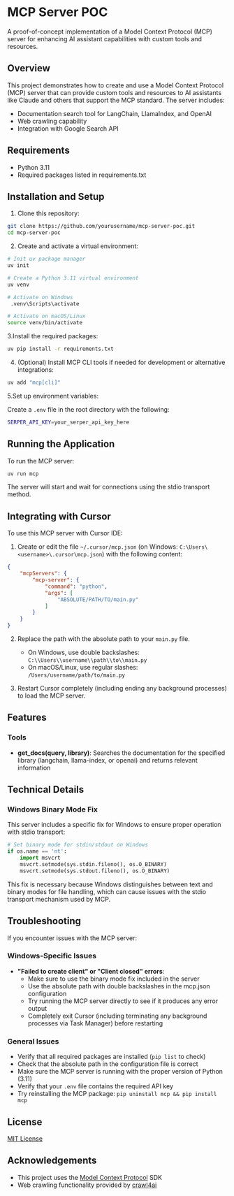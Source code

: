 # MCP Server POC

A proof-of-concept implementation of a Model Context Protocol (MCP) server for enhancing AI assistant capabilities with custom tools and resources.

## Overview

This project demonstrates how to create and use a Model Context Protocol (MCP) server that can provide custom tools and resources to AI assistants like Claude and others that support the MCP standard. The server includes:

- Documentation search tool for LangChain, LlamaIndex, and OpenAI
- Web crawling capability
- Integration with Google Search API

## Requirements

- Python 3.11
- Required packages listed in requirements.txt

## Installation and Setup

1. Clone this repository:

```bash
git clone https://github.com/yourusername/mcp-server-poc.git
cd mcp-server-poc
```

2. Create and activate a virtual environment:

```bash
# Init uv package manager 
uv init

# Create a Python 3.11 virtual environment
uv venv

# Activate on Windows
 .venv\Scripts\activate

# Activate on macOS/Linux
source venv/bin/activate
```

3.Install the required packages:

```bash
uv pip install -r requirements.txt
```

4. (Optional) Install MCP CLI tools if needed for development or alternative integrations:

```bash
uv add "mcp[cli]"
```

5.Set up environment variables:

   Create a `.env` file in the root directory with the following:

```bash
SERPER_API_KEY=your_serper_api_key_here
```

## Running the Application

To run the MCP server:

```bash
uv run mcp 
```

The server will start and wait for connections using the stdio transport method.

## Integrating with Cursor

To use this MCP server with Cursor IDE:

1. Create or edit the file `~/.cursor/mcp.json` (on Windows: `C:\Users\<username>\.cursor\mcp.json`) with the following content:

```json
{
    "mcpServers": {
        "mcp-server": {
            "command": "python", 
            "args": [
                "ABSOLUTE/PATH/TO/main.py"
            ]
        }
    }
}
```

2. Replace the path with the absolute path to your `main.py` file.
   - On Windows, use double backslashes: `C:\\Users\\username\\path\\to\\main.py`
   - On macOS/Linux, use regular slashes: `/Users/username/path/to/main.py`

3. Restart Cursor completely (including ending any background processes) to load the MCP server.

## Features

### Tools

- **get_docs(query, library)**: Searches the documentation for the specified library (langchain, llama-index, or openai) and returns relevant information

## Technical Details

### Windows Binary Mode Fix

This server includes a specific fix for Windows to ensure proper operation with stdio transport:

```python
# Set binary mode for stdin/stdout on Windows
if os.name == 'nt':
    import msvcrt
    msvcrt.setmode(sys.stdin.fileno(), os.O_BINARY)
    msvcrt.setmode(sys.stdout.fileno(), os.O_BINARY)
```

This fix is necessary because Windows distinguishes between text and binary modes for file handling, which can cause issues with the stdio transport mechanism used by MCP.

## Troubleshooting

If you encounter issues with the MCP server:

### Windows-Specific Issues

- **"Failed to create client" or "Client closed" errors**:
  - Make sure to use the binary mode fix included in the server
  - Use the absolute path with double backslashes in the mcp.json configuration
  - Try running the MCP server directly to see if it produces any error output
  - Completely exit Cursor (including terminating any background processes via Task Manager) before restarting

### General Issues

- Verify that all required packages are installed (`pip list` to check)
- Check that the absolute path in the configuration file is correct
- Make sure the MCP server is running with the proper version of Python (3.11)
- Verify that your `.env` file contains the required API key
- Try reinstalling the MCP package: `pip uninstall mcp && pip install mcp`

## License

[MIT License](LICENSE)

## Acknowledgements

- This project uses the [Model Context Protocol](https://modelcontextprotocol.io/) SDK
- Web crawling functionality provided by [crawl4ai](https://github.com/crawler-project/crawl4ai)
